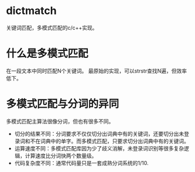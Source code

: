 # dictmatch

关键词匹配，多模式匹配的c/c++实现。

# 什么是多模式匹配
在一段文本中同时匹配N个关键词。 最原始的实现，可以strstr查找N遍，但效率低下。

# 多模式匹配与分词的异同
多模式匹配主算法很像分词，但也有很多不同。
* 切分的结果不同：分词要求不仅仅切分出词典中有的关键词，还要切分出未登录词和不在词典中的单字。而多模式匹配，只要求切分出词典中有的关键词。
* 运算速度不同：多模式匹配库因为少了歧义消解，未登录词识别等很多复杂逻辑，计算速度比分词快两个数量级。
* 代码复杂度不同：通常代码量只是一套成熟分词系统的1/10.

